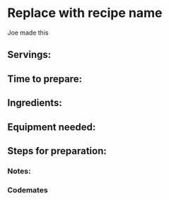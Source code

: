 # Replace with recipe name
Joe made this

## Servings: 

## Time to prepare: 

## Ingredients:


## Equipment needed:


## Steps for preparation:



### Notes:



### Codemates #
